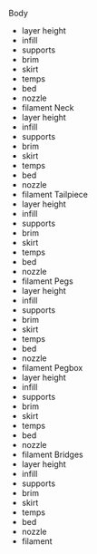 
Body
  * layer height
  * infill
  * supports
  * brim
  * skirt
  * temps
   *  bed
   *  nozzle
  *  filament 
Neck 
  * layer height
  * infill
  * supports
  * brim
  * skirt
  * temps
   *  bed
   *  nozzle
  *  filament 
Tailpiece
  * layer height
  * infill
  * supports
  * brim
  * skirt
  * temps
   *  bed
   *  nozzle
  *  filament 
Pegs 
  * layer height
  * infill
  * supports
  * brim
  * skirt
  * temps
   *  bed
   *  nozzle
  *  filament 
Pegbox
  * layer height
  * infill
  * supports
  * brim
  * skirt
  * temps
   *  bed
   *  nozzle
  *  filament 
Bridges
  * layer height
  * infill
  * supports
  * brim
  * skirt
  * temps
   *  bed
   *  nozzle
  *  filament 
